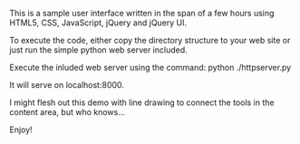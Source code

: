 This is a sample user interface written in the span of a few hours using HTML5, CSS, JavaScript, jQuery and jQuery UI.

To execute the code, either copy the directory structure to your web site or just run the simple python web server included.

Execute the inluded web server using the command:
    python ./httpserver.py

It will serve on localhost:8000.

I might flesh out this demo with line drawing to connect the tools in the content area, but who knows...

Enjoy!

